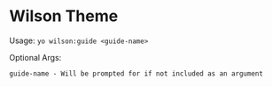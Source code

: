 # Wilson Theme

  Usage:  `yo wilson:guide <guide-name>`

  Optional Args:

    guide-name - Will be prompted for if not included as an argument
